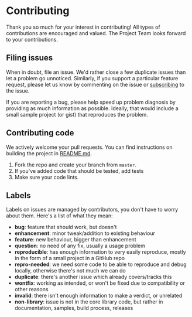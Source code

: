 # Contributing
Thank you so much for your interest in contributing! All types of contributions are encouraged and valued. The Project Team looks forward to your contributions.

## Filing issues
When in doubt, file an issue. We'd rather close a few duplicate issues than let a problem go unnoticed.
Similarly, if you support a particular feature request, please let us know by commenting on the issue or [subscribing](https://help.github.com/articles/subscribing-to-conversations/) to the issue.

If you are reporting a bug, please help speed up problem diagnosis by providing as much information as possible. Ideally, that would include a small sample project (or gist) that reproduces the problem.


## Contributing code
We actively welcome your pull requests. You can find instructions on building the project in [README.md](https://github.com/canopas/canopas-blog-admin).
1. Fork the repo and create your branch from `master`.  
2. If you've added code that should be tested, add tests  
4. Make sure your code lints.  

## Labels
Labels on issues are managed by contributors, you don't have to worry about them. Here's a list of what they mean:

 * **bug**: feature that should work, but doesn't
 * **enhancement**: minor tweak/addition to existing behaviour
 * **feature**: new behaviour, bigger than enhancement
 * **question**: no need of any fix, usually a usage problem
 * **reproducible**: has enough information to very easily reproduce, mostly in the form of a small project in a GitHub repo
 * **repro-needed**: we need some code to be able to reproduce and debug locally, otherwise there's not much we can do
 * **duplicate**: there's another issue which already covers/tracks this
 * **wontfix**: working as intended, or won't be fixed due to compatibility or other reasons
 * **invalid**: there isn't enough information to make a verdict, or unrelated
 * **non-library**: issue is not in the core library code, but rather in documentation, samples, build process, releases